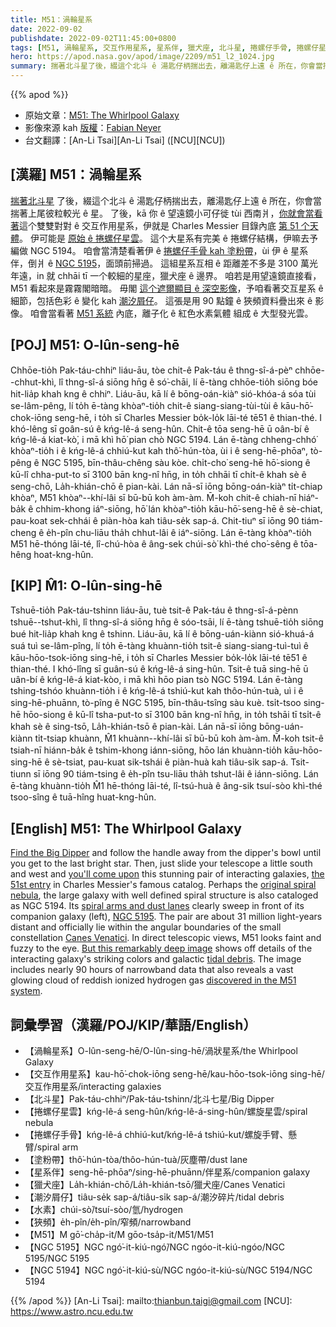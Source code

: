 ```yaml
---
title: M51：渦輪星系
date: 2022-09-02
publishdate: 2022-09-02T11:45:00+0800
tags: [M51, 渦輪星系, 交互作用星系, 星系伴, 獵犬座, 北斗星, 捲螺仔手骨, 捲螺仔星雲, 塗粉帶, NGC 5195, NGC 5194, 潮汐屑仔, 水素, 狹頻]
hero: https://apod.nasa.gov/apod/image/2209/m51_l2_1024.jpg
summary: 揣著北斗星了後，綴這个北斗 ê 湯匙仔柄揣出去，離湯匙仔上遠 ê 所在，你會當揣著上尾彼粒較光 ê 星。
---
```


{{% apod %}}

- 原始文章：[M51: The Whirlpool Galaxy](https://apod.nasa.gov/apod/ap220902.html)
- 影像來源 kah [版權][copyright]：[Fabian Neyer](http://www.starpointing.com/)
- 台文翻譯：[An-Li Tsai][An-Li Tsai] ([NCU][NCU])

## [漢羅] M51：渦輪星系
[揣著北斗星][Find the Big Dipper] 了後，綴這个北斗 ê 湯匙仔柄揣出去，離湯匙仔上遠 ê 所在，你會當揣著上尾彼粒較光 ê 星。
了後，kā 你 ê 望遠鏡小可仔徙 tùi 西南爿，[你就會當看著][you'll come upon]這个雙雙對對 ê 交互作用星系，伊就是 Charles Messier 目錄內底 [第 51 个天體][the 51st entry]。
伊可能是 [原始 ê 捲螺仔星雲][original spiral nebula]。
這个大星系有完美 ê 捲螺仔結構，伊嘛去予編做 NGC 5194。
咱會當清楚看著伊 ê [捲螺仔手骨 kah 塗粉帶][spiral arms and dust lanes]，ùi 伊 ê 星系伴，倒爿 ê [NGC 5195][NGC 5195]，面頭前掃過。
這組星系互相 ê 距離差不多是 3100 萬光年遠，in 就 chhāi tī 一个較細的星座，獵犬座 ê 邊界。
咱若是用望遠鏡直接看，M51 看起來是霧霧閣暗暗。
毋閣 [這个遮爾顯目 ê 深空影像][But this remarkably deep image]，予咱看著交互星系 ê 細節，包括色彩 ê 變化 kah [潮汐屑仔][tidal debris]。
這張是用 90 點鐘 ê 狹頻資料疊出來 ê 影像。
咱會當看著 [M51 系統][discovered in the M51 system] 內底，離子化 ê 紅色水素氣體 組成 ê 大型發光雲。

## [POJ] M51: O-lûn-seng-hē
Chhōe-tio̍h Pak-táu-chhiⁿ liáu-āu, tòe chit-ê Pak-táu ê thng-sî-á-pèⁿ chhōe--chhut-khì, lî thng-sî-á siōng hn̄g ê só͘-chāi, lí ē-tàng chhōe-tio̍h siōng bóe hit-lia̍p khah kng ê chhiⁿ.
Liáu-āu, kā lí ê bōng-oán-kiàⁿ sió-khóa-á sóa tùi se-lâm-pêng, lí to̍h ē-tàng khòaⁿ-tio̍h chit-ê siang-siang-tùi-tùi ê kāu-hō͘-chok-iōng seng-hē, i to̍h sī Charles Messier bo̍k-lo̍k lāi-té tē51 ê thian-thé.
I khó-lêng sī goân-sú ê kńg-lê-á seng-hûn.
Chit-ê tōa seng-hē ū oân-bí ê kńg-lê-á kiat-kò͘, i mā khì hō͘ pian chò NGC 5194.
Lán ē-tàng chheng-chhó͘ khòaⁿ-tio̍h i ê kńg-lê-á chhiú-kut kah thô͘-hún-tòa, ùi i ê seng-hē-phōaⁿ, tò-pêng ê NGC 5195, bīn-thâu-chêng sàu kòe.
chi̍t-cho͘ seng-hē hō͘-siong ê kū-lî chha-put-to sī 3100 bān kng-nî hn̄g, in to̍h chhāi tī chi̍t-ê khah sè ê seng-chō, La̍h-khián-chō ê pian-kài.
Lán nā-sī iōng bōng-oán-kiàⁿ ti̍t-chiap khòaⁿ, M51 khòaⁿ--khí-lâi sī bū-bū koh àm-àm.
M̄-koh chit-ê chiah-nī hiáⁿ-ba̍k ê chhim-khong iáⁿ-siōng, hō͘ lán khòaⁿ-tio̍h kāu-hō͘-seng-hē ê sè-chiat, pau-koat sek-chhái ê piàn-hòa kah tiâu-se̍k sap-á.
Chit-tiuⁿ sī iōng 90 tiám-cheng ê e̍h-pîn chu-liāu tha̍h chhut-lâi ê iáⁿ-siōng.
Lán ē-tàng khòaⁿ-tio̍h M51 hē-thóng lāi-té, lî-chú-hòa ê âng-sek chúi-sò͘ khì-thé cho͘-sêng ê tōa-hêng hoat-kng-hûn.

## [KIP]  M̂1: O-lûn-sing-hē
Tshuē-tio̍h Pak-táu-tshinn liáu-āu, tuè tsit-ê Pak-táu ê thng-sî-á-pènn tshuē--tshut-khì, lî thng-sî-á siōng hn̄g ê sóo-tsāi, lí ē-tàng tshuē-tio̍h siōng bué hit-lia̍p khah kng ê tshinn.
Liáu-āu, kā lí ê bōng-uán-kiànn sió-khuá-á suá tuì se-lâm-pîng, lí to̍h ē-tàng khuànn-tio̍h tsit-ê siang-siang-tuì-tuì ê kāu-hōo-tsok-iōng sing-hē, i to̍h sī Charles Messier bo̍k-lo̍k lāi-té tē51 ê thian-thé.
I khó-lîng sī guân-sú ê kńg-lê-á sing-hûn.
Tsit-ê tuā sing-hē ū uân-bí ê kńg-lê-á kiat-kòo, i mā khì hōo pian tsò NGC 5194.
Lán ē-tàng tshing-tshóo khuànn-tio̍h i ê kńg-lê-á tshiú-kut kah thôo-hún-tuà, uì i ê sing-hē-phuānn, tò-pîng ê NGC 5195, bīn-thâu-tsîng sàu kuè.
tsi̍t-tsoo sing-hē hōo-siong ê kū-lî tsha-put-to sī 3100 bān kng-nî hn̄g, in to̍h tshāi tī tsi̍t-ê khah sè ê sing-tsō, La̍h-khián-tsō ê pian-kài.
Lán nā-sī iōng bōng-uán-kiànn ti̍t-tsiap khuànn, M̂1 khuànn--khí-lâi sī bū-bū koh àm-àm.
M̄-koh tsit-ê tsiah-nī hiánn-ba̍k ê tshim-khong iánn-siōng, hōo lán khuànn-tio̍h kāu-hōo-sing-hē ê sè-tsiat, pau-kuat sik-tshái ê piàn-huà kah tiâu-si̍k sap-á.
Tsit-tiunn sī iōng 90 tiám-tsing ê e̍h-pîn tsu-liāu tha̍h tshut-lâi ê iánn-siōng.
Lán ē-tàng khuànn-tio̍h M̂1 hē-thóng lāi-té, lî-tsú-huà ê âng-sik tsuí-sòo khì-thé tsoo-sîng ê tuā-hîng huat-kng-hûn.

## [English] M51: The Whirlpool Galaxy
[Find the Big Dipper][Find the Big Dipper] and follow the handle away from the dipper's bowl until you get to the last bright star.
Then, just slide your telescope a little south and west and [you'll come upon][you'll come upon] this stunning pair of interacting galaxies, [the 51st entry][the 51st entry] in Charles Messier's famous catalog.
Perhaps the [original spiral nebula][original spiral nebula], the large galaxy with well defined spiral structure is also cataloged as NGC 5194.
Its [spiral arms and dust lanes][spiral arms and dust lanes] clearly sweep in front of its companion galaxy (left), [NGC 5195][NGC 5195].
The pair are about 31 million light-years distant and officially lie within the angular boundaries of the small constellation [Canes Venatici][Canes Venatici].
In direct telescopic views, M51 looks faint and fuzzy to the eye.
[But this remarkably deep image][But this remarkably deep image] shows off details of the interacting galaxy's striking colors and galactic [tidal debris][tidal debris].
The image includes nearly 90 hours of narrowband data that also reveals a vast glowing cloud of reddish ionized hydrogen gas [discovered in the M51 system][discovered in the M51 system].

## 詞彙學習（漢羅/POJ/KIP/華語/English）
- 【渦輪星系】O-lûn-seng-hē/O-lûn-sing-hē/渦狀星系/the Whirlpool Galaxy
- 【交互作用星系】kau-hō͘-chok-iōng seng-hē/kau-hōo-tsok-iōng sing-hē/交互作用星系/interacting galaxies
- 【北斗星】Pak-táu-chhiⁿ/Pak-táu-tshinn/北斗七星/Big Dipper
- 【捲螺仔星雲】kńg-lê-á seng-hûn/kńg-lê-á-sing-hûn/螺旋星雲/spiral nebula
- 【捲螺仔手骨】kńg-lê-á chhiú-kut/kńg-lê-á tshiú-kut/螺旋手臂、懸臂/spiral arm
- 【塗粉帶】thô͘-hún-tòa/thôo-hún-tuà/灰塵帶/dust lane
- 【星系伴】seng-hē-phōaⁿ/sing-hē-phuānn/伴星系/companion galaxy
- 【獵犬座】La̍h-khián-chō/La̍h-khián-tsō/獵犬座/Canes Venatici
- 【潮汐屑仔】tiâu-se̍k sap-á/tiâu-si̍k sap-á/潮汐碎片/tidal debris
- 【水素】chúi-sò͘/tsuí-sòo/氫/hydrogen
- 【狹頻】e̍h-pîn/e̍h-pîn/窄頻/narrowband
- 【M51】M gō͘-cha̍p-it/M gōo-tsa̍p-it/M51/M51
- 【NGC 5195】NGC ngó͘-it-kiú-ngó͘/NGC ngóo-it-kiú-ngóo/NGC 5195/NGC 5195
- 【NGC 5194】NGC ngó͘-it-kiú-sù/NGC ngóo-it-kiú-sù/NGC 5194/NGC 5194

{{% /apod %}}
[An-Li Tsai]: mailto:thianbun.taigi@gmail.com
[NCU]: https://www.astro.ncu.edu.tw

[copyright]: https://apod.nasa.gov/apod/fap/lib/about_apod.html#srapply

[Find the Big Dipper]:https://apod.nasa.gov/apod/ap210731.html
[you'll come upon]:http://www.universetoday.com/35997/messier-51/
[the 51st entry]:http://messier.obspm.fr/m/m051.html
[original spiral nebula]:http://messier.seds.org/more/m051_rosse.html
[spiral arms and dust lanes]:https://www.nasa.gov/feature/goddard/2017/messier-51-the-whirlpool-galaxy
[NGC 5195]:https://apod.nasa.gov/apod/ap130831.html
[Canes Venatici]:http://www.hawastsoc.org/deepsky/cvn/index.html
[But this remarkably deep image]:http://www.starpointing.com/ccd/m51.html
[tidal debris]:https://apod.nasa.gov/apod/ap200108.html
[discovered in the M51 system]:https://arxiv.org/abs/1804.01699
